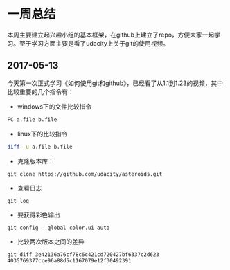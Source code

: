 # 一周总结
本周主要建立起兴趣小组的基本框架，在github上建立了repo，方便大家一起学习。至于学习方面主要是看了udacity上关于git的使用视频。
## 2017-05-13
今天第一次正式学习《如何使用git和github》，已经看了从1.1到1.23的视频，其中比较重要的几个指令有：
* windows下的文件比较指令
```bash
FC a.file b.file
```
* linux下的比较指令
```bash
diff -u a.file b.file
```
* 克隆版本库：
```git
git clone https://github.com/udacity/asteroids.git
```
* 查看日志
```git
git log
```
* 要获得彩色输出
```git
git config --global color.ui auto
```
* 比较两次版本之间的差异
```git
git diff 3e42136a76cf78c6c421cd720427bf6337c2d623 4035769377cce96a88d5c1167079e12f30492391

